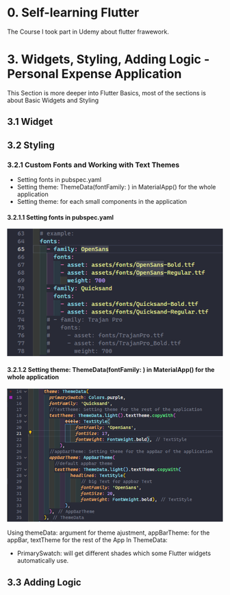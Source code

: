 # 0. Self-learning Flutter 
The Course I took part in Udemy about flutter frawework.

# 3. Widgets, Styling, Adding Logic - Personal Expense Application
This Section is more deeper into Flutter Basics, most of the sections is about Basic Widgets and Styling
## 3.1 Widget
## 3.2 Styling
### 3.2.1 Custom Fonts and Working with Text Themes
- Setting fonts in pubspec.yaml
- Setting theme: ThemeData(fontFamily: ) in MaterialApp() for the whole application
- Setting theme: for each small components in the application
#### 3.2.1.1 Setting fonts in pubspec.yaml
![Setting fonts in pubspec.yaml](images/settingsFonts.png) 
#### 3.2.1.2 Setting theme: ThemeData(fontFamily: ) in MaterialApp() for the whole application
![](images/ThemeData.png)

Using themeData: argument for theme ajustment, appBarTheme: for the appBar, textTheme for the rest of the App
In ThemeData:
- PrimarySwatch: will get different shades which some Flutter widgets automatically use.
## 3.3 Adding Logic
